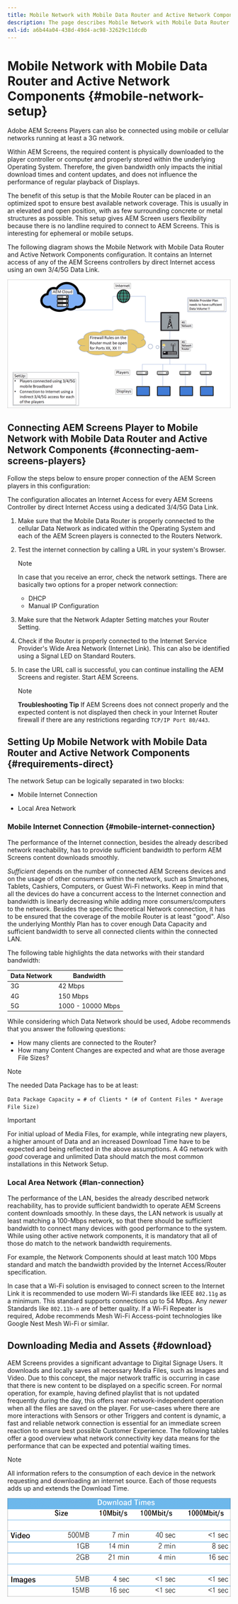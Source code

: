```yaml
---
title: Mobile Network with Mobile Data Router and Active Network Components
description: The page describes Mobile Network with Mobile Data Router and Active Network Components
exl-id: a6b44a04-438d-49d4-ac98-32629c11dcdb
---
```

# Mobile Network with Mobile Data Router and Active Network Components {#mobile-network-setup}

Adobe AEM Screens Players can also be connected using mobile or cellular networks running at least a 3G network.

Within AEM Screens, the required content is physically downloaded to the player controller or computer and properly stored within the underlying Operating System. Therefore, the given bandwidth only impacts the initial download times and content updates, and does not influence the performance of regular playback of Displays.

The benefit of this setup is that the Mobile Router can be placed in an optimized spot to ensure best available network coverage. This is usually in an elevated and open position, with as few surrounding concrete or metal structures as possible.
This setup gives AEM Screen users flexibility because there is no landline required to connect to AEM Screens. This is interesting for ephemeral or mobile setups.

The following diagram shows the Mobile Network with Mobile Data Router and Active Network Components configuration. It contains an Internet access of any of the AEM Screens controllers by direct Internet access using an own 3/4/5G Data Link.

![](/help/using/assets/mobile-network-1.png)

## Connecting AEM Screens Player to Mobile Network with Mobile Data Router and Active Network Components {#connecting-aem-screens-players}

Follow the steps below to ensure proper connection of the AEM Screen players in this configuration:

The configuration allocates an Internet Access for every AEM Screens Controller by direct Internet Access using a dedicated 3/4/5G Data Link.

1. Make sure that the Mobile Data Router is properly connected to the cellular Data Network as indicated within the Operating System and each of the AEM Screen players is connected to the Routers Network.
1. Test the internet connection by calling a URL in your system's Browser.

   >[!NOTE]
   >In case that you receive an error, check the network settings. There are basically two options for a proper network connection:
   >* DHCP
   >* Manual IP Configuration

1. Make sure that the Network Adapter Setting matches your Router Setting.

1. Check if the Router is properly connected to the Internet Service Provider's Wide Area Network (Internet Link). This can also be identified using a Signal LED on Standard Routers.
1. In case the URL call is successful, you can continue installing the AEM Screens and register. Start AEM Screens.

   >[!NOTE]
   >**Troubleshooting Tip**
   >If AEM Screens does not connect properly and the expected content is not displayed then check in your Internet Router firewall if there are any restrictions regarding `TCP/IP Port 80/443`.


## Setting Up Mobile Network with Mobile Data Router and Active Network Components {#requirements-direct}

The network Setup can be logically separated in two blocks:

* Mobile Internet Connection

* Local Area Network

### Mobile Internet Connection {#mobile-internet-connection}

The performance of the Internet connection, besides the already described network reachability, has to provide sufficient bandwidth to perform AEM Screens content downloads smoothly.

*Sufficient* depends on the number of connected AEM Screens devices and on the usage of other consumers within the network, such as Smartphones, Tablets, Cashiers, Computers, or Guest Wi-Fi networks.
Keep in mind that all the devices do have a concurrent access to the Internet connection and bandwidth is linearly decreasing while adding more consumers/computers to the network.
Besides the specific theoretical Network connection, it has to be ensured that the coverage of the mobile Router is at least "good". Also the underlying Monthly Plan has to cover enough Data Capacity and sufficient bandwidth to serve all connected clients within the connected LAN.

The following table highlights the data networks with their standard bandwidth:

|Data Network|Bandwidth|
|--- |--- |
|3G|42 Mbps|
|4G|150 Mbps|
|5G|1000 - 10000 Mbps|

While considering which Data Network should be used, Adobe recommends that you answer the following questions:

* How many clients are connected to the Router?
* How many Content Changes are expected and what are those average File Sizes?

>[!NOTE]
>
>The needed Data Package has to be at least:
>
>`Data Package Capacity = # of Clients * (# of Content Files * Average File Size)`

>[!IMPORTANT]
>
>For initial upload of Media Files, for example, while integrating new players, a higher amount of Data and an increased Download Time have to be expected and being reflected in the above assumptions. A 4G network with *good* coverage and unlimited Data should match the most common installations in this Network Setup.


### Local Area Network {#lan-connection}

The performance of the LAN, besides the already described network reachability, has to provide sufficient bandwidth to operate AEM Screens content downloads smoothly. In these days, the LAN network is usually at least matching a 100-Mbps network, so that there should be sufficient bandwidth to connect many devices with good performance to the system. While using other active network components, it is mandatory that all of those do match to the network bandwidth requirements.

For example, the Network Components should at least match 100 Mbps standard and match the bandwidth provided by the Internet Access/Router specification.

In case that a Wi-Fi solution is envisaged to connect screen to the Internet Link it is recommended to use modern Wi-Fi standards like IEEE `802.11g` as a minimum. This standard supports connections up to 54 Mbps. Any *newer* Standards like `802.11h-n` are of better quality. If a Wi-Fi Repeater is required, Adobe recommends Mesh Wi-Fi Access-point technologies like Google Nest Mesh Wi-Fi or similar.

## Downloading Media and Assets {#download}

AEM Screens provides a significant advantage to Digital Signage Users. It downloads and locally saves all necessary Media Files, such as Images and Video. Due to this concept, the major network traffic is occurring in case that there is new content to be displayed on a specific screen.
For normal operation, for example, having defined playlist that is not updated frequently during the day, this offers near network-independent operation when all the files are saved on the player.
For use-cases where there are more interactions with Sensors or other Triggers and content is dynamic, a fast and reliable network connection is essential for an immediate screen reaction to ensure best possible Customer Experience.
The following tables offer a good overview what network connectivity key data means for the performance that can be expected and potential waiting times.

>[!NOTE]
>
>All information refers to the consumption of each device in the network requesting and downloading an internet source. Each of those requests adds up and extends the Download Time.

![](/help/using/assets/mobile-router-download.png)
